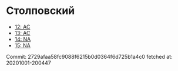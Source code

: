 # Столповский
- [12: AC](12.md)
- [13: AC](13.md)
- [14: NA](14.md)
- [15: NA](15.md)

Commit: 2729afaa58fc9088f6215b0d0364f6d725b1a4c0
 fetched at: 20201001-200447
